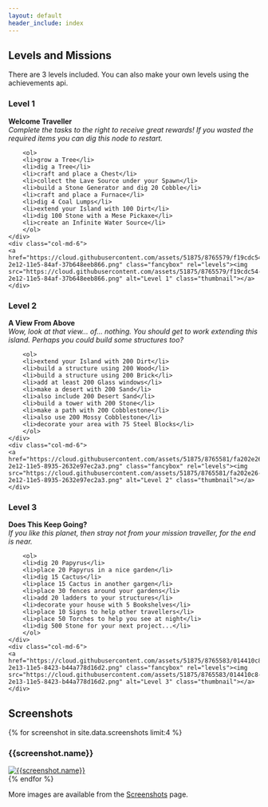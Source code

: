 ```yaml
---
layout: default
header_include: index
---
```


## Levels and Missions

There are 3 levels included.  You can also make your own levels using the achievements api.

<div class="row">
    <div class="col-md-6">
        <h3>Level 1</h3>
        <p>
        <strong>Welcome Traveller</strong><br/>
        <i>Complete the tasks to the right to receive great rewards!  If you wasted the required items you can dig this node to restart.</i>
        <p>

        <ol>
        <li>grow a Tree</li>
        <li>dig a Tree</li>
        <li>craft and place a Chest</li>
        <li>collect the Lave Source under your Spawn</li>
        <li>build a Stone Generator and dig 20 Cobble</li>
        <li>craft and place a Furnace</li>
        <li>dig 4 Coal Lumps</li>
        <li>extend your Island with 100 Dirt</li>
        <li>dig 100 Stone with a Mese Pickaxe</li>
        <li>create an Infinite Water Source</li>
        </ol>
    </div>
    <div class="col-md-6">
    <a href="https://cloud.githubusercontent.com/assets/51875/8765579/f19cdc54-2e12-11e5-84af-37b648eeb866.png" class="fancybox" rel="levels"><img src="https://cloud.githubusercontent.com/assets/51875/8765579/f19cdc54-2e12-11e5-84af-37b648eeb866.png" alt="Level 1" class="thumbnail"></a>
    </div>
</div>
<div class="row">
    <div class="col-md-6">
        <h3>Level 2</h3>
        <p>
        <strong>A View From Above</strong><br/>
        <i>Wow, look at that view... of... nothing. You should get to work extending this island.  Perhaps you could build some structures too?</i>
        <p>

        <ol>
        <li>extend your Island with 200 Dirt</li>
        <li>build a structure using 200 Wood</li>
        <li>build a structure using 200 Brick</li>
        <li>add at least 200 Glass windows</li>
        <li>make a desert with 200 Sand</li>
        <li>also include 200 Desert Sand</li>
        <li>build a tower with 200 Stone</li>
        <li>make a path with 200 Cobblestone</li>
        <li>also use 200 Mossy Cobblestone</li>
        <li>decorate your area with 75 Steel Blocks</li>
        </ol>
    </div>
    <div class="col-md-6">
    <a href="https://cloud.githubusercontent.com/assets/51875/8765581/fa202e26-2e12-11e5-8935-2632e97ec2a3.png" class="fancybox" rel="levels"><img src="https://cloud.githubusercontent.com/assets/51875/8765581/fa202e26-2e12-11e5-8935-2632e97ec2a3.png" alt="Level 2" class="thumbnail"></a>
    </div>
</div>
<div class="row">
    <div class="col-md-6">
        <h3>Level 3</h3>
        <p>
        <strong>Does This Keep Going?</strong><br/>
        <i>If you like this planet, then stray not from your mission traveller, for the end is near.</i>
        <p>

        <ol>
        <li>dig 20 Papyrus</li>
        <li>place 20 Papyrus in a nice garden</li>
        <li>dig 15 Cactus</li>
        <li>place 15 Cactus in another gargen</li>
        <li>place 30 fences around your gardens</li>
        <li>add 20 ladders to your structures</li>
        <li>decorate your house with 5 Bookshelves</li>
        <li>place 10 Signs to help other travellers</li>
        <li>place 50 Torches to help you see at night</li>
        <li>dig 500 Stone for your next project...</li>
        </ol>
    </div>
    <div class="col-md-6">
    <a href="https://cloud.githubusercontent.com/assets/51875/8765583/014410c8-2e13-11e5-8423-b44a778d16d2.png" class="fancybox" rel="levels"><img src="https://cloud.githubusercontent.com/assets/51875/8765583/014410c8-2e13-11e5-8423-b44a778d16d2.png" alt="Level 3" class="thumbnail"></a>
    </div>
</div>


## Screenshots

<div class="row thumbnails">
    {% for screenshot in site.data.screenshots limit:4 %}
    <div class="col-md-3">
        <h3>{{screenshot.name}}</h3>
        <div class="thumbnail">
            <a href="{{screenshot.url}}" class="fancybox" rel="screenshots"><img src="{{screenshot.url}}" alt="{{screenshot.name}}"></a>
        </div>
    </div>
    {% endfor %}
</div>

More images are available from the [Screenshots](https://cornernote.github.io/minetest-skyblock/screenshots/) page.

